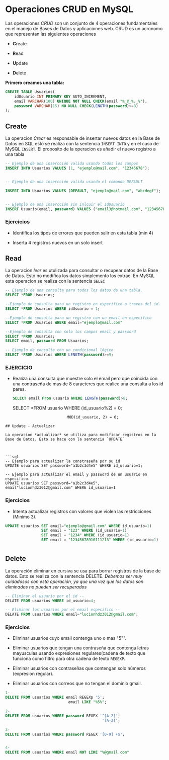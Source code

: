 # 

# Operaciones CRUD en MySQL

Las operaciones *CRUD* son un conjunto de 4 operaciones fundamentales en el manejo de Bases de Datos y aplicaciones web. CRUD es un acronomo que representan las siguientes operaciones 

- **C**reate

- **R**ead

- **U**pdate

- **D**elete

**Primero creamos una tabla:** 

```sql
CREATE TABLE Usuarios(
    idUsuario INT PRIMARY KEY AUTO_INCREMENT,
    email VARCHAR(100) UNIQUE NOT NULL CHECK(email "%_@_%._%"),
    password VARCHAR(15) NO NULL CHECK(LENGTH(password)>=8)
);
```

## Create

La operacion *Crear* es responsable de insertar nuevos datos en la Base de Datos en SQL esto se realiza con la sentencia `INSERT INTO` y en el caso de MySQL `INSERT`. El proposito de la operacion es añadir el nuevo registro a una tabla

```sql
-- Ejemplo de una insercción valida usando todos los campos 
INSERT INTO Usuarios VALUES (1, "ejemplo@mail.com", "12345678");


-- Ejemplo de una insercción valida usando el comando DEFAULT

INSERT INTO Usuarios VALUES (DEFAULT, "ejemplo@mail.com", "abcdegf");


-- Ejemplo de una insercción sin inlcuir el idUsuario
INSERT Usuario(email, password) VALUES ("email3@hotmail.com", "12345678");
```

### Ejercicios

- Identifica los tipos de errores que pueden salir en esta tabla (min 4) 

- Inserta 4 registros nuevos en un solo insert

## Read

La operacion *leer* es utulizada para consultar o recupear datos de la Base de Datos. Esto no modifica los datos simplemento los extrae. En MySQL esta operacion se realiza con la sentencia `SELEC` 

```sql
-- Ejemplo de una consulta para todos los datos de una tabla.
SELECT *FROM Usuarios;

--Ejemplo de consulta para un registro en especifico a traves del id.
SELECT *FROM Usuarios WHERE idUsuario = 1;

--Ejemplo de consulta para un registro con un email en especifico
SELECT *FROM Usuarios WHERE email="ejemplo@mail.com"

--Ejemplo de consulta con solo los campos email y password
SELECT *FROM Usuarios;
SELECT email, password FROM Usuarios;

-- Ejemplo de consulta con un condicional lógico
SELECT *FROM Usuarios WHERE LENGTH(password)>=9;
```

### EJERCICIO

- Realiza una consulta que muestre solo el email pero que coincida con una contraseña de mas de 8 caracteres que realice una consulta a los id pares.
  
  ```sql
  SELECT email From usuario WHERE LENGTH(password)>8;
  ```
  
  SELECT *FROM usuario WHERE (id_usuario%2) = 0;
  
                              MOD(id_usuario, 2) = 0;

```
## Update - Actualizar

La operacion *actualizar* se utiliza para modificar registros en la Base de Datos. Esto se hace con la sentencia `UPDATE`



```sql
-- Ejemplo para actualizar la constraseña por su id
UPDATE usuarios SET password="a1b2c3d4e5" WHERE id_usuario=1;

-- Ejemplo para actualizar el email y password de un usuario en especifico.
UPDATE usuarios SET password="a1b2c3d4e5", email"lucionhdz3012@gmail.com" WHERE id_usuario=1
```

### 

### Ejercicios

- Intenta actualizar registros con valores que violen las restricciones (Minimo 3).

```sql
UPDATE usuarios SET email="ejemplo@gmail.com" WHERE id_usuario=1)
                SET email = "123" WHERE (id_usuario=1)
                SET email = "1234" WHERE (id_usuario=1)
                SET email = "12345678910111213" WHERE (id_usuario=1)
```

# 

## Delete

La operación eliminar en cursiva se usa para borrar registros de la base de datos. Esto se realiza con la sentencia DELETE. *Debemos ser muy cuidadosos con esta operación, ya que una vez que los datos son eliminados no pueden ser recuperados*

```sql
-- Eliminar el usuario por el id --
DELATE FROM usuarios WHERE id_usuario=4;

-- Eliminar los usuarios por el email especifico --
DELATE FROM usuarios WHERE email="lucionhdz3012@gmail.com";
```

### Ejercicios

- Eliminar usuarios cuyo email contenga uno o mas "5"".

- Eliminar usuarios que tengan una contraseña que contenga letras mayusculas usando expresiones regulares(cadena de texto que funciona como filtro para otra cadena de texto `REGEXP`.

- Eliminar usuarios con contraseñas que contengan solo números (expresion regular).

- Eliminar usuarios con correos que no tengan el dominio gmail.

```sql
1-
DELETE FROM usuarios WHERE email REGEXp '5';
                            email LIKE "%5%";

2-
DELETE FROM usuarios WHERE password REGEX '^[A-Z]';
                                           '[A-Z]';

3- 
DELETE FROM usuarios WHERE password REGEX '[0-9] +$';


4-
DELETE FROM usuarios WHERE email NOT LIKE "%@gmail.com"
```
